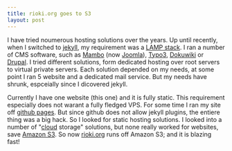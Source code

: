 ```yaml
---
title: rioki.org goes to S3
layout: post
---
```


I have tried noumerous hosting solutions over the years. Up until recently, 
when I switched to [jekyll][1], my requirement was a [LAMP stack][2]. I ran
a number of CMS software, such as [Mambo][3] (now [Joomla][4]), [Typo3][5],
[Dokuwiki][6] or [Drupal][7]. I tried different solutions, form dedicated hosting
over root servers to virtual private servers. Each solution depended on my needs,
at some point I ran 5 website and a dedicated mail service. But my needs have 
shrunk, espceially since I dicovered jekyll.

Currently I have one website (this one) and it is fully static. This requirement
especially does not warant a fully fledged VPS. For some time I ran my site off
[github pages][8]. But since github does not allow jekyll plugins, the entiere 
thing was a big hack. So I looked for static hosting solutions. I looked into
a number of "[cloud][9] storage" solutions, but none really worked for websites,
save [Amazon S3][10]. So now [rioki.org][11] runs off Amazon S3; and it is blazing 
fast!

[1]: https://github.com/mojombo/jekyll
[2]: http://en.wikipedia.org/wiki/LAMP_Stack
[3]: http://sourceforge.net/projects/mambo/
[4]: http://www.joomla.org/
[5]: http://typo3.com/
[6]: http://dokuwiki.org
[7]: htpp://drupal.org
[8]: http://pages.github.com
[9]: /2011/08/05/what-cloud.html
[10]: http://aws.amazon.com/s3/
[11]: http://www.rioki.org
